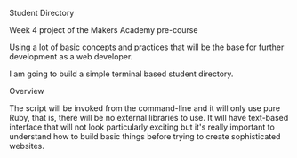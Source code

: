 Student Directory

Week 4 project of the Makers Academy pre-course

Using a lot of basic concepts and practices that will be the base for further development as a web developer.

I am going to build a simple terminal based student directory.

Overview 

The script will be invoked from the command-line and it will only use pure Ruby, that is, there will be no external libraries to use. It will have text-based interface that will not look particularly exciting but it's really important to understand how to build basic things before trying to create sophisticated websites.
